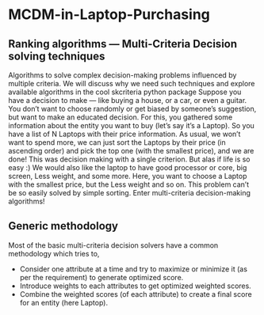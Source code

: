 # MCDM-in-Laptop-Purchasing

## Ranking algorithms —  Multi-Criteria Decision solving techniques

Algorithms to solve complex decision-making problems influenced by multiple criteria. We will discuss why we need such techniques and explore available algorithms in the cool skcriteria python package
Suppose you have a decision to make — like buying a house, or a car, or even a guitar. You don’t want to choose randomly or get biased by someone’s suggestion, but want to make an educated decision. For this, you gathered some information about the entity you want to buy (let’s say it’s a Laptop). So you have a list of N Laptops with their price information. As usual, we won’t want to spend more, we can just sort the Laptops by their price (in ascending order) and pick the top one (with the smallest price), and we are done! This was decision making with a single criterion. But alas if life is so easy :) We would also like the laptop to have good processor or core, big screen, Less weight, and some more. Here, you want to choose a Laptop with the smallest price, but the Less weight  and so on. This problem can’t be so easily solved by simple sorting. Enter multi-criteria decision-making algorithms!

## Generic methodology
Most of the basic multi-criteria decision solvers have a common methodology which tries to,
- Consider one attribute at a time and try to maximize or minimize it (as per the requirement) to generate optimized score.
- Introduce weights to each attributes to get optimized weighted scores.
- Combine the weighted scores (of each attribute) to create a final score for an entity (here Laptop).



